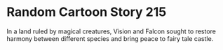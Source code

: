 # Random Cartoon Story 215

In a land ruled by magical creatures, Vision and Falcon sought to restore harmony between different species and bring peace to fairy tale castle.